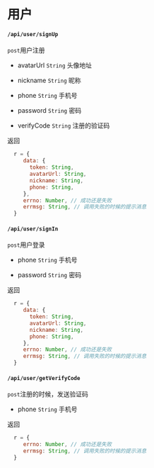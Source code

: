 # 用户

#### `/api/user/signUp`

`post`用户注册

- avatarUrl `String` 头像地址

- nickname `String` 昵称

- phone `String` 手机号

- password `String` 密码

- verifyCode `String` 注册的验证码

返回

```javascript
  r = {
     data: {
       token: String,
       avatarUrl: String,
       nickname: String,
       phone: String,
     },
     errno: Number, // 成功还是失败
     errmsg: String, // 调用失败的时候的提示消息
  }
```

#### `/api/user/signIn`

`post`用户登录

- phone `String` 手机号

- password `String` 密码

返回

```javascript
  r = {
     data: {
       token: String,
       avatarUrl: String,
       nickname: String,
       phone: String,
     },
     errno: Number, // 成功还是失败
     errmsg: String, // 调用失败的时候的提示消息
  }
```

#### `/api/user/getVerifyCode`

`post`注册的时候，发送验证码

- phone `String` 手机号

返回

```javascript
  r = {
     errno: Number, // 成功还是失败
     errmsg: String, // 调用失败的时候的提示消息
  }
```
